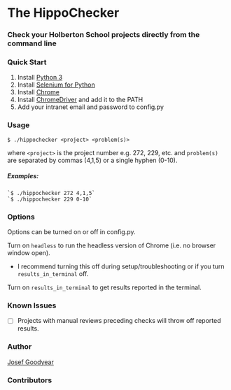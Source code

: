 # The HippoChecker
### Check your Holberton School projects directly from the command line
### Quick Start
1. Install [Python 3](https://www.python.org/downloads/)
2. Install [Selenium for Python](https://selenium-python.readthedocs.io/)
3. Install [Chrome](https://www.google.com/chrome/)
4. Install [ChromeDriver](https://sites.google.com/a/chromium.org/chromedriver/downloads) and add it to the PATH
5. Add your intranet email and password to config.py
### Usage

`$ ./hippochecker <project> <problem(s)>`

where `<project>` is the project number e.g. 272, 229, etc.
and `problem(s)` are separated by commas (4,1,5) or a single hyphen (0-10).

##### Examples:
    `$ ./hippochecker 272 4,1,5`
    `$ ./hippochecker 229 0-10`
    
### Options
Options can be turned on or off in config.py.

Turn on `headless` to run the headless version of Chrome (i.e. no browser window open).

-  I recommend turning this off during setup/troubleshooting or if you turn `results_in_terminal` off.

Turn on `results_in_terminal` to get results reported in the terminal.



### Known Issues
- [ ] Projects with manual reviews preceding checks will throw off reported results. 


### Author
[Josef Goodyear](https://github.com/JosefGoodyear)

### Contributors

